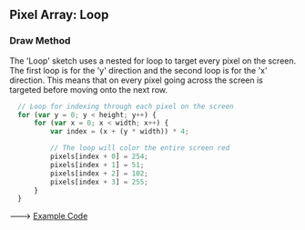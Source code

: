 ## Pixel Array: Loop

### Draw Method
The 'Loop' sketch uses a nested for loop to target every pixel on the screen. The first loop is for the 'y' direction and the second loop is for the 'x' direction. This means that on every pixel going across the screen is targeted before moving onto the next row.

```js
  // Loop for indexing through each pixel on the screen
  for (var y = 0; y < height; y++) {
      for (var x = 0; x < width; x++) {
          var index = (x + (y * width)) * 4;

          // The loop will color the entire screen red
          pixels[index + 0] = 254;
          pixels[index + 1] = 51;
          pixels[index + 2] = 102;
          pixels[index + 3] = 255;
      }
  }
```

---> [Example Code](https://cilliantighe.github.io/Interactive_Graphics_P5/01_randomness/11_Pixel_Array_Loop/)
